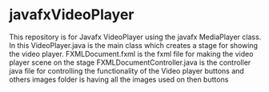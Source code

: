 # javafxVideoPlayer
This repository is for Javafx VideoPlayer using the javafx MediaPlayer class.
In this VideoPlayer.java is the main class which creates a stage for showing the video player.
FXMLDocument.fxml is the fxml file for making the video player scene on the stage 
FXMLDocumentController.java is the controller java file for controlling the functionality of the Video player buttons and others
images folder is having all the images used on then buttons
